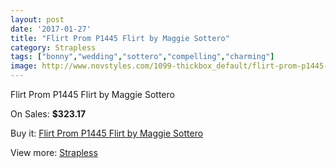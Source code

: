 ```yaml
---
layout: post
date: '2017-01-27'
title: "Flirt Prom P1445 Flirt by Maggie Sottero"
category: Strapless
tags: ["bonny","wedding","sottero","compelling","charming"]
image: http://www.novstyles.com/1099-thickbox_default/flirt-prom-p1445-flirt-by-maggie-sottero.jpg
---
```

Flirt Prom P1445 Flirt by Maggie Sottero

On Sales: **$323.17**
<a href="https://www.novstyles.com/en/strapless/639-flirt-prom-p1445-flirt-by-maggie-sottero.html"><amp-img layout="responsive" width="600" height="600" src="//www.novstyles.com/1099-thickbox_default/flirt-prom-p1445-flirt-by-maggie-sottero.jpg" alt="Flirt Prom P1445 Flirt by Maggie Sottero 0" /></a>
<a href="https://www.novstyles.com/en/strapless/639-flirt-prom-p1445-flirt-by-maggie-sottero.html"><amp-img layout="responsive" width="600" height="600" src="//www.novstyles.com/1100-thickbox_default/flirt-prom-p1445-flirt-by-maggie-sottero.jpg" alt="Flirt Prom P1445 Flirt by Maggie Sottero 1" /></a>

Buy it: [Flirt Prom P1445 Flirt by Maggie Sottero](https://www.novstyles.com/en/strapless/639-flirt-prom-p1445-flirt-by-maggie-sottero.html "Flirt Prom P1445 Flirt by Maggie Sottero")

View more: [Strapless](https://www.novstyles.com/en/6-strapless "Strapless")